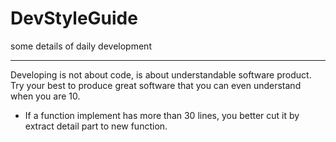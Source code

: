 # DevStyleGuide
some details of daily development

---
Developing is not about code, is about understandable software product. Try your best to produce great software that you can even understand when you are 10.

- If a function implement has more than 30 lines, you better cut it by extract detail part to new function.
